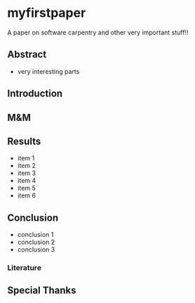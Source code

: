 

# myfirstpaper
A paper on software carpentry and other very important stuff!!

## Abstract

  - very interesting parts

## Introduction

## M&M

## Results
  - item 1
  - item 2
  - item 3
  - item 4
  - item 5
  - item 6

## Conclusion

  - conclusion 1
  - conclusion 2
  - conclusion 3

### Literature

## Special Thanks
